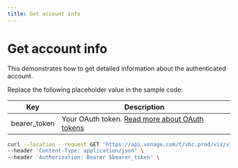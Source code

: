 ```yaml
---
title: Get account info
---
```


# Get account info

This demonstrates how to get detailed information about the authenticated account.

Replace the following placeholder value in the sample code:

| Key | Description |
| --- | ----------- |
| bearer_token      | Your OAuth token. [Read more about OAuth tokens](/getting-started/create-a-developer-account) |

``` bash
curl --location --request GET 'https://api.vonage.com/t/vbc.prod/vis/v1/self/account' \
--header 'Content-Type: application/json' \
--header 'Authorization: Bearer $bearer_token' \
```
